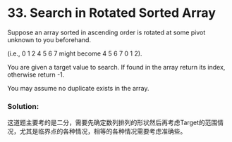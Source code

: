 # 33. Search in Rotated Sorted Array

Suppose an array sorted in ascending order is rotated at some pivot unknown to you beforehand.

(i.e., 0 1 2 4 5 6 7 might become 4 5 6 7 0 1 2).

You are given a target value to search. If found in the array return its index, otherwise return -1.

You may assume no duplicate exists in the array.

### Solution:
这道题主要考的是二分，需要先确定数列排列的形状然后再考虑Target的范围情况，尤其是临界点的各种情况，相等的各种情况需要考虑准确些。